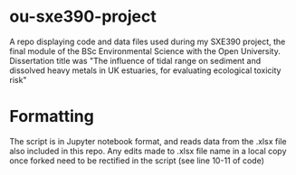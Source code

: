 # ou-sxe390-project
A repo displaying code and data files used during my SXE390 project, the final module of the BSc Environmental Science with the Open University.
Dissertation title was "The influence of tidal range on sediment and dissolved heavy metals in UK estuaries, for evaluating ecological toxicity risk"

# Formatting
The script is in Jupyter notebook format, and reads data from the .xlsx file also included in this repo. 
Any edits made to .xlsx file name in a local copy once forked need to be rectified in the script (see line 10-11 of code)
